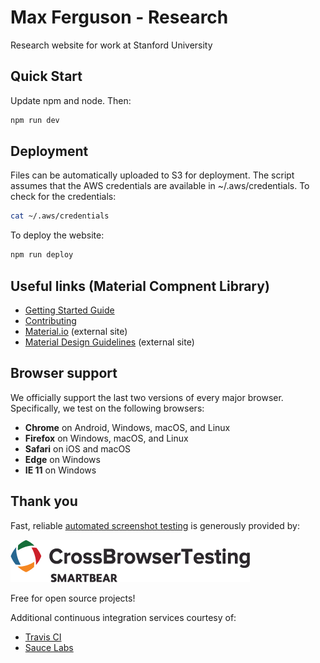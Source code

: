 # Max Ferguson - Research

Research website for work at Stanford University

## Quick Start
Update npm and node. Then:
```sh
npm run dev
```

## Deployment
Files can be automatically uploaded to S3 for deployment.
The script assumes that the AWS credentials are available in ~/.aws/credentials. To check for the credentials:
```sh
cat ~/.aws/credentials
```

To deploy the website:
```sh
npm run deploy
```

## Useful links (Material Compnent Library)

- [Getting Started Guide](docs/getting-started.md)
- [Contributing](CONTRIBUTING.md)
- [Material.io](https://www.material.io) (external site)
- [Material Design Guidelines](https://material.io/guidelines) (external site)

## Browser support

We officially support the last two versions of every major browser. Specifically, we test on the following browsers:

- **Chrome** on Android, Windows, macOS, and Linux
- **Firefox** on Windows, macOS, and Linux
- **Safari** on iOS and macOS
- **Edge** on Windows
- **IE 11** on Windows

## Thank you

Fast, reliable [automated screenshot testing](test/screenshot/) is generously provided by:

[![CrossBrowserTesting logo](test/screenshot/static/images/cbt-logo.png)](https://crossbrowsertesting.com/)

Free for open source projects!

Additional continuous integration services courtesy of:

- [Travis CI](https://travis-ci.com/)
- [Sauce Labs](https://saucelabs.com/)
